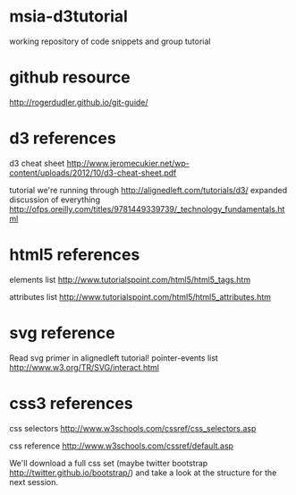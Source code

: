 msia-d3tutorial
===============

working repository of code snippets and group tutorial

github resource
===============
http://rogerdudler.github.io/git-guide/

d3 references
===============
d3 cheat sheet
http://www.jeromecukier.net/wp-content/uploads/2012/10/d3-cheat-sheet.pdf

tutorial we're running through
http://alignedleft.com/tutorials/d3/
expanded discussion of everything
http://ofps.oreilly.com/titles/9781449339739/_technology_fundamentals.html

html5 references
===============
elements list
http://www.tutorialspoint.com/html5/html5_tags.htm

attributes list
http://www.tutorialspoint.com/html5/html5_attributes.htm

svg reference
==============
Read svg primer in alignedleft tutorial!
pointer-events list
http://www.w3.org/TR/SVG/interact.html

css3 references
===============
css selectors
http://www.w3schools.com/cssref/css_selectors.asp

css reference
http://www.w3schools.com/cssref/default.asp

We'll download a full css set (maybe twitter bootstrap http://twitter.github.io/bootstrap/) and take a look at the structure for the next session.
